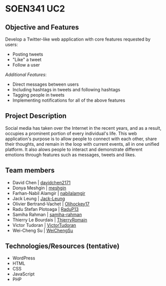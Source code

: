 # SOEN341 UC2

## Objective and Features
Develop a Twitter-like web application with core features requested by users:
- Posting tweets
- "Like" a tweet
- Follow a user

*Additional Features*:
- Direct messages between users 
- Including hashtags in tweets and following hashtags
- Tagging people in tweets
- Implementing notifications for all of the above features  

## Project Description
Social media has taken over the Internet in the recent years, and as a result, occupies a prominent portion of every individual's life. This web application's purpose is to allow people to connect with each other, share their thoughts, and remain in the loop with current events, all in one unified platform. It also alows people to interact and demonstrate different emotions through features such as messages, tweets and likes.

## Team members
- David Chen | [davidchen2171](https://github.com/davidchen2171)
- Donya Meshgin | [meshgin](https://github.com/meshgin)
- Farhan-Nabil Alamgir | [nabilalamgir](https://github.com/nabilalamgir)
- Jack Leung | [Jack-Leung](https://github.com/Jack-Leung)
- Olivier Bertrand-Vachet | [Olihockey17](https://github.com/Olihockey17)
- Radu Stefan Plotoaga | [RaduP13](https://github.com/RaduP13)
- Samiha Rahman | [samiha-rahman](https://github.com/samiha-rahman)
- Thierry Le Bourdais | [ThierryRomain](https://github.com/ThierryRomain)
- Victor Tudoran | [VictorTudoran](https://github.com/VictorTudoran)
- Wei-Cheng Su | [WeiChengSu](https://github.com/WeiChengSu)

## Technologies/Resources (tentative)
- WordPress
- HTML
- CSS
- JavaScript
- PHP
